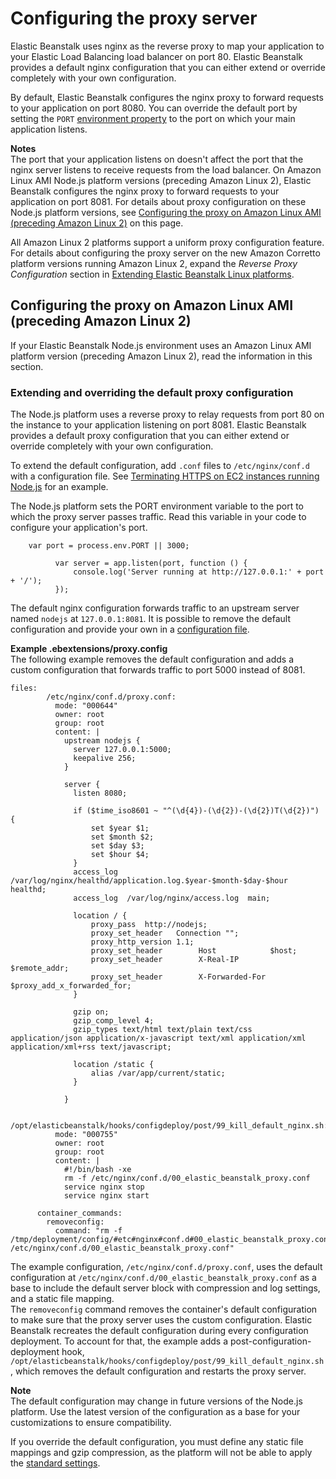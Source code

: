 # Configuring the proxy server<a name="nodejs-platform-proxy"></a>

Elastic Beanstalk uses nginx as the reverse proxy to map your application to your Elastic Load Balancing load balancer on port 80\. Elastic Beanstalk provides a default nginx configuration that you can either extend or override completely with your own configuration\.

By default, Elastic Beanstalk configures the nginx proxy to forward requests to your application on port 8080\. You can override the default port by setting the `PORT` [environment property](create_deploy_nodejs.container.md#nodejs-platform-console) to the port on which your main application listens\.

**Notes**  
The port that your application listens on doesn't affect the port that the nginx server listens to receive requests from the load balancer\.
On Amazon Linux AMI Node\.js platform versions \(preceding Amazon Linux 2\), Elastic Beanstalk configures the nginx proxy to forward requests to your application on port 8081\. For details about proxy configuration on these Node\.js platform versions, see [Configuring the proxy on Amazon Linux AMI \(preceding Amazon Linux 2\)](#nodejs-platform-proxy.alami) on this page\.

All Amazon Linux 2 platforms support a uniform proxy configuration feature\. For details about configuring the proxy server on the new Amazon Corretto platform versions running Amazon Linux 2, expand the *Reverse Proxy Configuration* section in [Extending Elastic Beanstalk Linux platforms](platforms-linux-extend.md)\.

## Configuring the proxy on Amazon Linux AMI \(preceding Amazon Linux 2\)<a name="nodejs-platform-proxy.alami"></a>

If your Elastic Beanstalk Node\.js environment uses an Amazon Linux AMI platform version \(preceding Amazon Linux 2\), read the information in this section\.

### Extending and overriding the default proxy configuration<a name="nodejs-platform-proxy.alami.extending"></a>

The Node\.js platform uses a reverse proxy to relay requests from port 80 on the instance to your application listening on port 8081\. Elastic Beanstalk provides a default proxy configuration that you can either extend or override completely with your own configuration\.

To extend the default configuration, add `.conf` files to `/etc/nginx/conf.d` with a configuration file\. See [Terminating HTTPS on EC2 instances running Node\.js](https-singleinstance-nodejs.md) for an example\.

The Node\.js platform sets the PORT environment variable to the port to which the proxy server passes traffic\. Read this variable in your code to configure your application's port\.

```
    var port = process.env.PORT || 3000;
      
          var server = app.listen(port, function () {
              console.log('Server running at http://127.0.0.1:' + port + '/');
          });
```

The default nginx configuration forwards traffic to an upstream server named `nodejs` at `127.0.0.1:8081`\. It is possible to remove the default configuration and provide your own in a [configuration file](ebextensions.md)\.

**Example \.ebextensions/proxy\.config**  
The following example removes the default configuration and adds a custom configuration that forwards traffic to port 5000 instead of 8081\.  

```
files:
        /etc/nginx/conf.d/proxy.conf:
          mode: "000644"
          owner: root
          group: root
          content: |
            upstream nodejs {
              server 127.0.0.1:5000;
              keepalive 256;
            }
      
            server {
              listen 8080;
      
              if ($time_iso8601 ~ "^(\d{4})-(\d{2})-(\d{2})T(\d{2})") {
                  set $year $1;
                  set $month $2;
                  set $day $3;
                  set $hour $4;
              }
              access_log /var/log/nginx/healthd/application.log.$year-$month-$day-$hour healthd;
              access_log  /var/log/nginx/access.log  main;
      
              location / {
                  proxy_pass  http://nodejs;
                  proxy_set_header   Connection "";
                  proxy_http_version 1.1;
                  proxy_set_header        Host            $host;
                  proxy_set_header        X-Real-IP       $remote_addr;
                  proxy_set_header        X-Forwarded-For $proxy_add_x_forwarded_for;
              }
      
              gzip on;
              gzip_comp_level 4;
              gzip_types text/html text/plain text/css application/json application/x-javascript text/xml application/xml application/xml+rss text/javascript;
      
              location /static {
                  alias /var/app/current/static;
              }
      
            }
      
        /opt/elasticbeanstalk/hooks/configdeploy/post/99_kill_default_nginx.sh:
          mode: "000755"
          owner: root
          group: root
          content: |
            #!/bin/bash -xe
            rm -f /etc/nginx/conf.d/00_elastic_beanstalk_proxy.conf
            service nginx stop 
            service nginx start
      
      container_commands:
        removeconfig:
          command: "rm -f /tmp/deployment/config/#etc#nginx#conf.d#00_elastic_beanstalk_proxy.conf /etc/nginx/conf.d/00_elastic_beanstalk_proxy.conf"
```
The example configuration, `/etc/nginx/conf.d/proxy.conf`, uses the default configuration at `/etc/nginx/conf.d/00_elastic_beanstalk_proxy.conf` as a base to include the default server block with compression and log settings, and a static file mapping\.  
The `removeconfig` command removes the container's default configuration to make sure that the proxy server uses the custom configuration\. Elastic Beanstalk recreates the default configuration during every configuration deployment\. To account for that, the example adds a post\-configuration\-deployment hook, `/opt/elasticbeanstalk/hooks/configdeploy/post/99_kill_default_nginx.sh`, which removes the default configuration and restarts the proxy server\.

**Note**  
The default configuration may change in future versions of the Node\.js platform\. Use the latest version of the configuration as a base for your customizations to ensure compatibility\.

If you override the default configuration, you must define any static file mappings and gzip compression, as the platform will not be able to apply the [standard settings](create_deploy_nodejs.container.md#nodejs-namespaces)\.